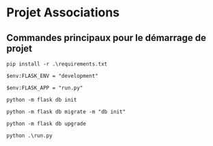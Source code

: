 # Projet Associations

 
## Commandes principaux pour le démarrage de projet

```
pip install -r .\requirements.txt
```
```
$env:FLASK_ENV = "development"
```
```
$env:FLASK_APP = "run.py"
```
```
python -m flask db init
```
```
python -m flask db migrate -m "db init"
```
```
python -m flask db upgrade
```
```
python .\run.py
```
